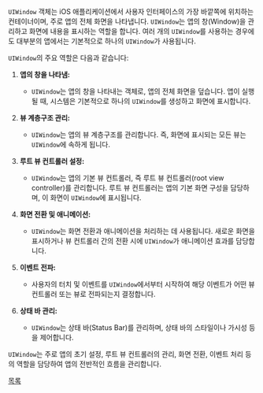`UIWindow` 객체는 iOS 애플리케이션에서 사용자 인터페이스의 가장 바깥쪽에 위치하는 컨테이너이며, 주로 앱의 전체 화면을 나타냅니다. `UIWindow`는 앱의 창(Window)을 관리하고 화면에 내용을 표시하는 역할을 합니다. 여러 개의 `UIWindow`를 사용하는 경우에도 대부분의 앱에서는 기본적으로 하나의 `UIWindow`가 사용됩니다.

`UIWindow`의 주요 역할은 다음과 같습니다:

1. **앱의 창을 나타냄:**
   - `UIWindow`는 앱의 창을 나타내는 객체로, 앱의 전체 화면을 덮습니다. 앱이 실행될 때, 시스템은 기본적으로 하나의 `UIWindow`를 생성하고 화면에 표시합니다.

2. **뷰 계층구조 관리:**
   - `UIWindow`는 앱의 뷰 계층구조를 관리합니다. 즉, 화면에 표시되는 모든 뷰는 `UIWindow`에 속하게 됩니다.

3. **루트 뷰 컨트롤러 설정:**
   - `UIWindow`는 앱의 기본 뷰 컨트롤러, 즉 루트 뷰 컨트롤러(root view controller)를 관리합니다. 루트 뷰 컨트롤러는 앱의 기본 화면 구성을 담당하며, 이 화면이 `UIWindow`에 표시됩니다.

4. **화면 전환 및 애니메이션:**
   - `UIWindow`는 화면 전환과 애니메이션을 처리하는 데 사용됩니다. 새로운 화면을 표시하거나 뷰 컨트롤러 간의 전환 시에 `UIWindow`가 애니메이션 효과를 담당합니다.

5. **이벤트 전파:**
   - 사용자의 터치 및 이벤트를 `UIWindow`에서부터 시작하여 해당 이벤트가 어떤 뷰 컨트롤러 또는 뷰로 전파되는지 결정합니다.

6. **상태 바 관리:**
   - `UIWindow`는 상태 바(Status Bar)를 관리하며, 상태 바의 스타일이나 가시성 등을 제어합니다.

`UIWindow`는 주로 앱의 초기 설정, 루트 뷰 컨트롤러의 관리, 화면 전환, 이벤트 처리 등의 역할을 담당하여 앱의 전반적인 흐름을 관리합니다.
 
 [목록](../README_link.md#ios)

